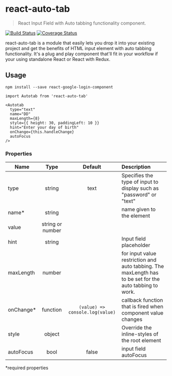 # react-auto-tab

> React Input Field with Auto tabbing functionality component.

[![Build Status](https://travis-ci.org/ayoola-solomon/react-auto-tab.svg?branch=master)](https://travis-ci.org/ayoola-solomon/react-auto-tab)
[![Coverage Status](https://coveralls.io/repos/github/ayoola-solomon/react-auto-tab/badge.svg?branch=master)](https://coveralls.io/github/ayoola-solomon/react-auto-tab?branch=master)

react-auto-tab is a module that easily lets you drop it into your existing project and get the benefits of HTML input element with auto tabbing functionality. It's a plug and play component that'll fit in your workflow if your using standalone React or React with Redux.

## Usage

`npm install --save react-google-login-component`

`import Autotab from 'react-auto-tab'`

```
<Autotab
  type="text"
  name="DD"
  maxLength={8}
  style={{ height: 30, paddingLeft: 10 }}
  hint="Enter your day of birth"
  onChange={this.handleChange}
  autoFocus
/>
```

### Properties
| Name | Type | Default | Description |
| ---- |:----:|:-----:|:-----|
| type | string | text | Specifies the type of input to display such as "password" or "text"|
| name* | string | | name given to the element |
| value | string or number | | |
| hint | string | | Input field placeholder |
| maxLength | number | | for input value restriction and auto tabbing. The maxLength has to be set for the auto tabbing to work. |
| onChange* | function | `(value) => console.log(value)` | callback function that is fired when component value changes |
| style | object | | Override the inline-styles of the root element |
| autoFocus | bool | false | input field autoFocus |

*required properties
